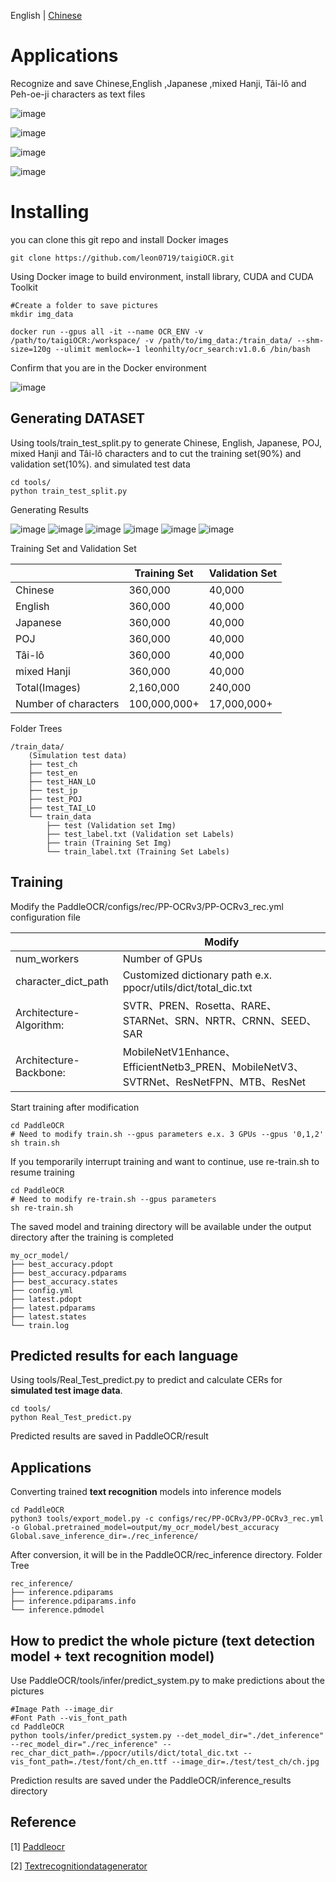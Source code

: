 English | [Chinese](README_ch.md)

# Applications

Recognize and save Chinese,English ,Japanese ,mixed Hanji, Tâi-lô and Peh-oe-ji characters as text files

![image](images/result_ch.jpg "中")

![image](images/result_en.jpg "英")

![image](images/result_HAN_LO.jpg "漢羅")

![image](images/result_POJ.jpg "白話字")

# Installing

you can clone this git repo and install Docker images

```
git clone https://github.com/leon0719/taigiOCR.git
```

Using Docker image to build environment, install library, CUDA and CUDA Toolkit

```
#Create a folder to save pictures
mkdir img_data

docker run --gpus all -it --name OCR_ENV -v /path/to/taigiOCR:/workspace/ -v /path/to/img_data:/train_data/ --shm-size=120g --ulimit memlock=-1 leonhilty/ocr_search:v1.0.6 /bin/bash

```

Confirm that you are in the Docker environment

![image](/images/Docker_env.jpg "Docker環境")

## Generating DATASET

Using tools/train_test_split.py to generate Chinese, English, Japanese, POJ, mixed Hanji and Tâi-lô characters and to cut the training set(90%) and validation set(10%).
and simulated test data

```
cd tools/
python train_test_split.py
```

Generating Results

![image](images/ch.png "中")
![image](images/en.jpg "英")
![image](images/jp.jpg "日")
![image](images/POJ.jpg "白話字")
![image](images/TAI_LO.jpg "台羅")
![image](images/HAN_LO.jpg "漢羅")

Training Set and Validation Set

|                      | Training Set | Validation Set |
| -------------------- | ------------ | -------------- |
| Chinese              | 360,000      | 40,000         |
| English              | 360,000      | 40,000         |
| Japanese             | 360,000      | 40,000         |
| POJ                  | 360,000      | 40,000         |
| Tâi-lô               | 360,000      | 40,000         |
| mixed Hanji          | 360,000      | 40,000         |
| Total(Images)        | 2,160,000    | 240,000        |
| Number of characters | 100,000,000+ | 17,000,000+    |

Folder Trees

```
/train_data/
    (Simulation test data)
    ├── test_ch
    ├── test_en
    ├── test_HAN_LO
    ├── test_jp
    ├── test_POJ
    ├── test_TAI_LO
    └── train_data
        ├── test (Validation set Img)
        ├── test_label.txt (Validation set Labels)
        ├── train (Training Set Img)
        └── train_label.txt (Training Set Labels)
```

## Training

Modify the PaddleOCR/configs/rec/PP-OCRv3/PP-OCRv3_rec.yml configuration file

|                         | Modify                                                                                |
| ----------------------- | ------------------------------------------------------------------------------------- |
| num_workers             | Number of GPUs                                                                        |
| character_dict_path     | Customized dictionary path e.x. ppocr/utils/dict/total_dic.txt                        |
| Architecture-Algorithm: | SVTR、PREN、Rosetta、RARE、STARNet、SRN、NRTR、CRNN、SEED、SAR                        |
| Architecture-Backbone:  | MobileNetV1Enhance、EfficientNetb3_PREN、MobileNetV3、SVTRNet、ResNetFPN、MTB、ResNet |

Start training after modification

```
cd PaddleOCR
# Need to modify train.sh --gpus parameters e.x. 3 GPUs --gpus '0,1,2'
sh train.sh
```

If you temporarily interrupt training and want to continue, use re-train.sh to resume training

```
cd PaddleOCR
# Need to modify re-train.sh --gpus parameters
sh re-train.sh
```

The saved model and training directory will be available under the output directory after the training is completed

```
my_ocr_model/
├── best_accuracy.pdopt
├── best_accuracy.pdparams
├── best_accuracy.states
├── config.yml
├── latest.pdopt
├── latest.pdparams
├── latest.states
└── train.log
```

## Predicted results for each language

Using tools/Real_Test_predict.py to predict and calculate CERs for **simulated test image data**.

```
cd tools/
python Real_Test_predict.py
```

Predicted results are saved in PaddleOCR/result

## Applications

Converting trained **text recognition** models into inference models

```
cd PaddleOCR
python3 tools/export_model.py -c configs/rec/PP-OCRv3/PP-OCRv3_rec.yml -o Global.pretrained_model=output/my_ocr_model/best_accuracy  Global.save_inference_dir=./rec_inference/
```

After conversion, it will be in the PaddleOCR/rec_inference directory.
Folder Tree

```
rec_inference/
├── inference.pdiparams
├── inference.pdiparams.info
└── inference.pdmodel
```

## How to predict the whole picture (text detection model + text recognition model)

Use PaddleOCR/tools/infer/predict_system.py to make predictions about the pictures

```
#Image Path --image_dir
#Font Path --vis_font_path
cd PaddleOCR
python tools/infer/predict_system.py --det_model_dir="./det_inference" --rec_model_dir="./rec_inference" --rec_char_dict_path=./ppocr/utils/dict/total_dic.txt --vis_font_path=./test/font/ch_en.ttf --image_dir=./test/test_ch/ch.jpg
```

Prediction results are saved under the PaddleOCR/inference_results directory

## Reference

[1] [Paddleocr](https://github.com/PaddlePaddle/PaddleOCR)

[2] [Textrecognitiondatagenerator](https://github.com/Belval/TextRecognitionDataGenerator)
